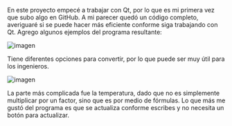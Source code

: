 En este proyecto empecé a trabajar con Qt, por lo que es mi primera vez que subo algo en GitHub.
A mi parecer quedó un código completo, averiguaré si se puede hacer más eficiente conforme siga trabajando con Qt.
Agrego algunos ejemplos del programa resultante:

![imagen](https://github.com/user-attachments/assets/b25ecf61-c445-4709-a229-21c2fbbb5959)

Tiene diferentes opciones para convertir, por lo que puede ser muy útil para los ingenieros.

![imagen](https://github.com/user-attachments/assets/8e93120a-bf23-484c-a46a-14a12f5d4a4b)

La parte más complicada fue la temperatura, dado que no es simplemente multiplicar por un factor, sino que es por medio de fórmulas.
Lo que más me gustó del programa es que se actualiza conforme escribes y no necesita un botón para actualizar.
